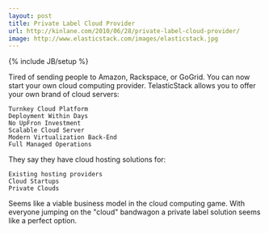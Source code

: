 ```yaml
---
layout: post
title: Private Label Cloud Provider
url: http://kinlane.com/2010/06/28/private-label-cloud-provider/
image: http://www.elasticstack.com/images/elasticstack.jpg
---
```

{% include JB/setup %}
Tired of sending people to Amazon, Rackspace, or GoGrid. You can now start your own cloud computing provider.
TelasticStack allows you to offer your own brand of cloud servers:

	Turnkey Cloud Platform
	Deployment Within Days
	No UpFron Investment
	Scalable Cloud Server
	Modern Virtualization Back-End
	Full Managed Operations

They say they have cloud hosting solutions for:

	Existing hosting providers
	Cloud Startups
	Private Clouds

Seems like a viable business model in the cloud computing game. With everyone jumping on the "cloud" bandwagon a private label solution seems like a perfect option.